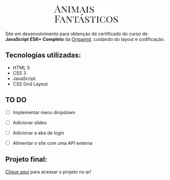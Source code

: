 <h1 align="center">
    <img alt="Bikcraft" src="./img/logo.png"/>
</h1>

Site em desenvolvimento para obtenção de certificado do curso de **JavaScript ES6+ Completo** da [Origamid](https://www.origamid.com/curso/javascript-completo-es6/), cuidando do layout e codificação.

## Tecnologias utilizadas:

+ HTML 5
+ CSS 3
+ JavaScript
+ CSS Grid Layout

## TO DO
- [ ] Implementar menu dropdown
- [ ] Adicionar slides
- [ ] Adicionar a aba de login
- [ ] Alimentar o site com uma API externa


## Projeto final:
[Clique aqui](https://origamid.github.io/animais-fantasticos/) para acessar o projeto no ar!
